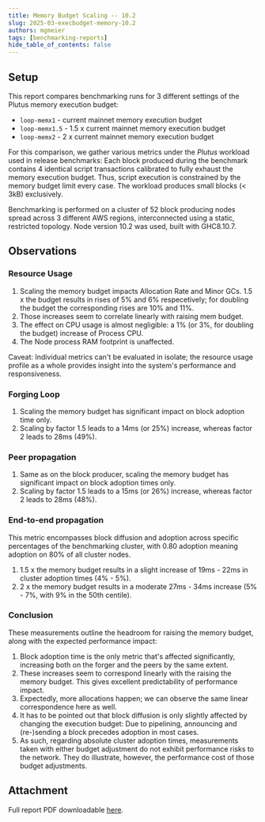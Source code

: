 ```yaml
---
title: Memory Budget Scaling -- 10.2
slug: 2025-03-execbudget-memory-10.2
authors: mgmeier
tags: [benchmarking-reports]
hide_table_of_contents: false
---
```


## Setup

This report compares benchmarking runs for 3 different settings of the Plutus memory execution budget:
* `loop-memx1` - current mainnet memory execution budget
* `loop-memx1.5` - 1.5 x current mainnet memory execution budget
* `loop-memx2` - 2 x current mainnet memory execution budget

For this comparison, we gather various metrics under the _Plutus_ workload used in release benchmarks: Each block produced during the benchmark contains
4 identical script transactions calibrated to fully exhaust the memory execution budget. Thus, script execution is constrained by the memory budget limit
every case. The workload produces small blocks (< 3kB) exclusively.  

Benchmarking is performed on a cluster of 52 block producing nodes spread across 3 different AWS regions, interconnected using a static, restricted topology. Node
version 10.2 was used, built with GHC8.10.7.

## Observations

### Resource Usage

1. Scaling the memory budget impacts Allocation Rate and Minor GCs. 1.5 x the budget results in rises of 5% and 6% respecetively; for doubling the budget the corresponding rises are 10% and 11%.
2. Those increases seem to correlate linearly with raising mem budget.
3. The effect on CPU usage is almost negligible: a 1% (or 3%, for doubling the budget) increase of Process CPU.
4. The Node process RAM footprint is unaffected.

Caveat: Individual metrics can't be evaluated in isolate; the resource usage profile as a whole provides insight into the system's performance and responsiveness.

### Forging Loop

1. Scaling the memory budget has significant impact on block adoption time only.
2. Scaling by factor 1.5 leads to a 14ms (or 25%) increase, whereas factor 2 leads to 28ms (49%).

### Peer propagation

1. Same as on the block producer, scaling the memory budget has significant impact on block adoption times only.
2. Scaling by factor 1.5 leads to a 15ms (or 26%) increase, whereas factor 2 leads to 28ms (48%).
   
### End-to-end propagation

This metric encompasses block diffusion and adoption across specific percentages of the benchmarking cluster, with 0.80 adoption meaning adoption on 80% of all cluster nodes.  

1. 1.5 x the memory budget results in a slight increase of 19ms - 22ms in cluster adoption times (4% - 5%).
2. 2 x the memory budget results in a moderate 27ms - 34ms increase (5% - 7%, with 9% in the 50th centile).

### Conclusion

These measurements outline the headroom for raising the memory budget, along with the expected performance impact:
1. Block adoption time is the only metric that's affected significantly, increasing both on the forger and the peers by the same extent.
2. These increases seem to correspond linearly with the raising the memory budget. This gives excellent predictability of performance impact.
3. Expectedly, more allocations happen; we can observe the same linear correspondence here as well.
4. It has to be pointed out that block diffusion is only slightly affected by changing the execution budget: Due to pipelining, announcing and (re-)sending a block precedes adoption in most cases.
5. As such, regarding absolute cluster adoption times, measurements taken with either budget adjustment do not exhibit performance risks to the network. They do illustrate, however, the performance cost of those budget adjustments.

## Attachment

Full report PDF downloadable [here](../static/pdf/benchmarking/execbudget-10.2-mem_scaling.pdf).

